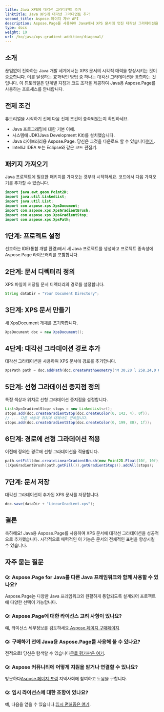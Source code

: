 ```yaml
---
title: Java XPS에 대각선 그라디언트 추가
linktitle: Java XPS에 대각선 그라디언트 추가
second_title: Aspose.페이지 자바 API
description: Aspose.Page를 사용하여 Java에서 XPS 문서에 멋진 대각선 그라데이션을 추가하는 방법을 알아보세요. 손쉽게 시각적 프레젠테이션을 향상시키세요.
type: docs
weight: 10
url: /ko/java/xps-gradient-addition/diagonal/
---
```

## 소개
끊임없이 진화하는 Java 개발 세계에서는 XPS 문서의 시각적 매력을 향상시키는 것이 중요합니다. 이를 달성하는 효과적인 방법 중 하나는 대각선 그라데이션을 통합하는 것입니다. 이 튜토리얼은 단계별 지침과 코드 조각을 제공하여 Java용 Aspose.Page를 사용하는 프로세스를 안내합니다.
## 전제 조건
튜토리얼을 시작하기 전에 다음 전제 조건이 충족되었는지 확인하세요.
- Java 프로그래밍에 대한 기본 이해.
- 시스템에 JDK(Java Development Kit)를 설치했습니다.
-  Java 라이브러리용 Aspose.Page. 당신은 그것을 다운로드 할 수 있습니다[여기](https://releases.aspose.com/page/java/).
- IntelliJ IDEA 또는 Eclipse와 같은 코드 편집기.
## 패키지 가져오기
Java 프로젝트에 필요한 패키지를 가져오는 것부터 시작하세요. 코드에서 다음 가져오기를 추가할 수 있습니다.
```java
import java.awt.geom.Point2D;
import java.util.LinkedList;
import java.util.List;
import com.aspose.xps.XpsDocument;
import com.aspose.xps.XpsGradientBrush;
import com.aspose.xps.XpsGradientStop;
import com.aspose.xps.XpsPath;
```
## 1단계: 프로젝트 설정
선호하는 IDE(통합 개발 환경)에서 새 Java 프로젝트를 생성하고 프로젝트 종속성에 Aspose.Page 라이브러리를 포함합니다.
## 2단계: 문서 디렉터리 정의
XPS 파일이 저장될 문서 디렉터리의 경로를 설정합니다.
```java
String dataDir = "Your Document Directory";
```
## 3단계: XPS 문서 만들기
새 XpsDocument 개체를 초기화합니다.
```java
XpsDocument doc = new XpsDocument();
```
## 4단계: 대각선 그라데이션 경로 추가
대각선 그라데이션을 사용하여 XPS 문서에 경로를 추가합니다.
```java
XpsPath path = doc.addPath(doc.createPathGeometry("M 30,20 l 258.24,0 0,56.64 -258.24,0 Z"));
```
## 5단계: 선형 그라데이션 중지점 정의
특정 색상과 위치로 선형 그라데이션 중지점을 설정합니다.
```java
List<XpsGradientStop> stops = new LinkedList<>();
stops.add(doc.createGradientStop(doc.createColor(0, 142, 4), 0f));
// ... 다른 색상과 위치에 대해서도 반복합니다.
stops.add(doc.createGradientStop(doc.createColor(0, 199, 80), 1f));
```
## 6단계: 경로에 선형 그라데이션 적용
이전에 정의한 경로에 선형 그라데이션을 적용합니다.
```java
path.setFill(doc.createLinearGradientBrush(new Point2D.Float(10f, 10f), new Point2D.Float(228f, 100f)));
((XpsGradientBrush)path.getFill()).getGradientStops().addAll(stops);
```
## 7단계: 문서 저장
대각선 그라데이션이 추가된 XPS 문서를 저장합니다.
```java
doc.save(dataDir + "LinearGradient.xps");
```
## 결론
축하해요! Java용 Aspose.Page를 사용하여 XPS 문서에 대각선 그라데이션을 성공적으로 추가했습니다. 시각적으로 매력적인 이 기능은 문서의 전체적인 표현을 향상시킬 수 있습니다.
## 자주 묻는 질문
### Q: Aspose.Page for Java를 다른 Java 프레임워크와 함께 사용할 수 있나요?
Aspose.Page는 다양한 Java 프레임워크와 원활하게 통합되도록 설계되어 프로젝트에 다양한 선택이 가능합니다.
### Q: Aspose.Page에 대한 라이선스 고려 사항이 있나요?
 예, 라이선스 세부정보를 검토하세요.[Aspose.페이지 구매페이지](https://purchase.aspose.com/buy).
### Q: 구매하기 전에 Java용 Aspose.Page를 사용해 볼 수 있나요?
 전적으로! 당신은 탐색할 수 있습니다[무료 평가판은 여기](https://releases.aspose.com/).
### Q: Aspose 커뮤니티에 어떻게 지원을 받거나 연결할 수 있나요?
 방문하다[Aspose.페이지 포럼](https://forum.aspose.com/c/page/39) 지역사회에 참여하고 도움을 구합니다.
### Q: 임시 라이선스에 대한 조항이 있나요?
 예, 다음을 얻을 수 있습니다.[임시 면허증은 여기](https://purchase.aspose.com/temporary-license/).